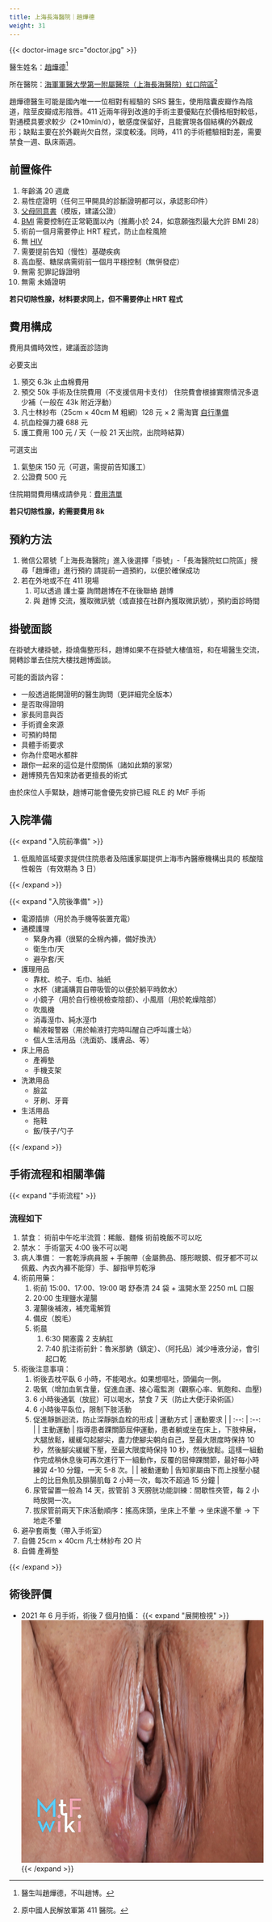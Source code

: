 ```yaml
---
title: 上海長海醫院｜趙燁德
weight: 31
---
```


{{< doctor-image src="doctor.jpg" >}}

醫生姓名：[趙燁德](https://www.haodf.com/doctor/6964528056.html)[^1]

所在醫院：[海軍軍醫大學第一附屬醫院（上海長海醫院）虹口院區](https://amap.com/place/B0FFKP410J)[^2]

趙燁德醫生可能是國內唯一一位相對有經驗的 SRS 醫生，使用陰囊皮瓣作為陰道，陰莖皮瓣成形陰唇。411 近兩年得到改進的手術主要優點在於價格相對較低，對通模具要求較少（2*10min/d），敏感度保留好，且能實現各個結構的外觀成形；缺點主要在於外觀尚欠自然，深度較淺。同時，411 的手術體驗相對差，需要禁食一週、臥床兩週。

## 前置條件

1. 年齡滿 20 週歲
1. 易性症證明（任何三甲開具的診斷證明都可以，承認影印件）
1. [父母同意書](icf.pdf)（模版，建議公證）
1. [BMI](https://zh.wikipedia.org/zh-cn/身體質量指數) 需要控制在正常範圍以內（推薦小於 24，如意願強烈最大允許 BMI 28）
1. 術前一個月需要停止 HRT 程式，防止血栓風險
1. 無 [HIV](https://zh.wikipedia.org/zh-cn/HIV)
1. 需要提前告知（慢性）基礎疾病
1. 高血壓、糖尿病需術前一個月平穩控制（無併發症）
1. 無需 犯罪記錄證明
1. 無需 未婚證明

**若只切除性腺，材料要求同上，但不需要停止 HRT 程式**

## 費用構成

費用具備時效性，建議面診諮詢

必要支出

1. 預交 6.3k 止血棉費用
1. 預交 50k 手術及住院費用（不支援信用卡支付）
   住院費會根據實際情況多退少補（一般在 43k 附近浮動）
1. 凡士林紗布（25cm &times; 40cm M 粗網）128 元 &times; 2
   需淘寶 [自行準備](https://detail.tmall.com/item.htm?id=582921441062&skuId=3945241200160)
1. 抗血栓彈力襪 688 元
1. 護工費用 100 元 / 天（一般 21 天出院，出院時結算）

可選支出

1. 氣墊床 150 元（可選，需提前告知護工）
1. 公證費 500 元

住院期間費用構成請參見：[費用清單](fee-list.pdf)

**若只切除性腺，約需要費用 8k**

## 預約方法

1. 微信公眾號「上海長海醫院」進入後選擇「掛號」-「長海醫院虹口院區」搜尋「趙燁德」進行預約
   請提前一週預約，以便於確保成功
1. 若在外地或不在 411 現場
   1. 可以透過 護士臺 詢問趙博在不在後聯絡 趙博
   1. 與 趙博 交流，獲取微訊號（或直接在社群內獲取微訊號），預約面診時間

## 掛號面談

在掛號大樓掛號，掛燒傷整形科，趙博如果不在掛號大樓值班，和在場醫生交流，開轉診單去住院大樓找趙博面談。

可能的面談內容：

- 一般透過能開證明的醫生詢問（更詳細完全版本）
- 是否取得證明
- 家長同意與否
- 手術資金來源
- 可預約時間
- 具體手術要求
- 你為什麼喝水都胖
- 跟你一起來的這位是什麼關係（諸如此類的家常）
- 趙博預先告知來訪者更擅長的術式

由於床位人手緊缺，趙博可能會優先安排已經 RLE 的 MtF 手術

## 入院準備

{{< expand "入院前準備" >}}

1. 低風險區域要求提供住院患者及陪護家屬提供上海市內醫療機構出具的 核酸陰性報告（有效期為 3 日）

{{< /expand >}}

{{< expand "入院後準備" >}}

- 電源插排（用於為手機等裝置充電）
- 通模護理
  - 緊身內褲（很緊的全棉內褲，備好換洗）
  - 衛生巾/天
  - 避孕套/天
- 護理用品
  - 靠枕、梳子、毛巾、抽紙
  - 水杯（建議購買自帶吸管的以便於躺平時飲水）
  - 小鏡子（用於自行檢視檢查陰部）、小風扇（用於乾燥陰部）
  - 吹風機
  - 消毒溼巾、純水溼巾
  - 輸液報警器（用於輸液打完時叫醒自己呼叫護士站）
  - 個人生活用品（洗面奶、護膚品、等）
- 床上用品
  - 產褥墊
  - 手機支架
- 洗漱用品
  - 臉盆
  - 牙刷、牙膏
- 生活用品
  - 拖鞋
  - 飯/筷子/勺子

{{< /expand >}}

## 手術流程和相關準備

{{< expand "手術流程" >}}

### 流程如下

1. 禁食：
   術前中午吃半流質：稀飯、麵條
   術前晚飯不可以吃
1. 禁水：
   手術當天 4:00 後不可以喝
1. 病人準備：
   一套乾淨病員服 + 手腕帶（金屬飾品、隱形眼鏡、假牙都不可以佩戴、內衣內褲不能穿）手、腳指甲剪乾淨
1. 術前用藥：
   1. 術前 15:00、17:00、19:00 喝 舒泰清 24 袋 + 溫開水至 2250 mL 口服
   1. 20:00 生理鹽水灌腸
   1. 灌腸後補液，補充電解質
   1. 備皮（脫毛）
   1. 術晨
      1. 6:30 開塞露 2 支納肛
      1. 7:40 肌注術前針：魯米那鈉（鎮定）、（阿托品）減少唾液分泌，會引起口乾
1. 術後注意事項：
   1. 術後去枕平臥 6 小時，不能喝水。如果想嘔吐，頭偏向一側。
   1. 吸氧（增加血氧含量，促進血運、接心電監測（觀察心率、氧飽和、血壓)
   1. 6 小時後通氣（放屁）可以喝水，禁食 7 天（防止大便汙染術區）
   1. 6 小時後平臥位，限制下肢活動
   1. 促進靜脈迴流，防止深靜脈血栓的形成
      | 運動方式 | 運動要求 |
      | :--: | :--: |
      | 主動運動 | 指導患者踝關節屈伸運動，患者躺或坐在床上，下肢伸展，大腿放鬆，緩緩勾起腳尖，盡力使腳尖朝向自己，至最大限度時保持 10 秒，然後腳尖緩緩下壓，至最大限度時保持 10 秒，然後放鬆。這樣一組動作完成稍休息後可再次進行下一組動作，反覆的屈伸踝關節，最好每小時練習 4-10 分鐘，一天 5-8 次。|
      | 被動運動 | 告知家屬由下而上按壓小腿上的比目魚肌及腓腸肌每 2 小時一次，每次不超過 15 分鐘 |
   1. 尿管留置一般為 14 天，拔管前 3 天膀胱功能訓練：間歇性夾管，每 2 小時放開一次。
   1. 拔尿管前兩天下床活動順序：搖高床頭，坐床上不暈 → 坐床邊不暈 → 下地走不暈
1. 避孕套兩隻（帶入手術室）
1. 自備 25cm &times; 40cm 凡士林紗布 2O 片
1. 自備 產褥墊

{{< /expand >}}

## 術後評價

- 2021 年 6 月手術，術後 7 個月拍攝：
  {{< expand "展開檢視" >}}
  ![srs-photo](postoperative-1.jpg)
  {{< /expand >}}

[^1]: 醫生叫趙燁德，不叫趙博。
[^2]: 原中國人民解放軍第 411 醫院。
